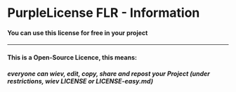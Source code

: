 # PurpleLicense FLR - Information


#### You can use this license for free in your project
---
#### This is a Open-Source Licence, this means:
##### everyone can wiev, edit, copy, share and repost your Project (under restrictions, wiev LICENSE or LICENSE-easy.md)
